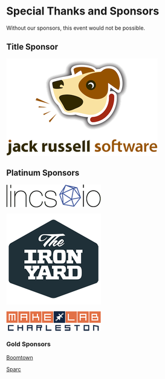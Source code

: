 # Special Thanks and Sponsors

Without our sponsors, this event would not be possible.

## Title Sponsor

[![JRS Logo](../images/jackhq-logo.png)](http://www.jackrussellsoftware.com)


## Platinum Sponsors

[![Lincs logo](../images/lincs_white.png)](http://lincs.io/)

[![TIY Logo](../images/TIY-logo-thumb.png)](http://theironyard.com)

[![Makelab logo](../images/makelab.png)](http://makelabcharleston.org/)

### Gold Sponsors

[Boomtown](http://boomtownroi.com/)

[Sparc](http://www.sparcedge.com/)
